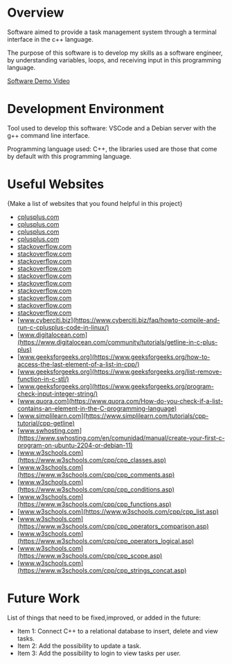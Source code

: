 # Overview

Software aimed to provide a task management system through a terminal interface in the c++ language.

The purpose of this software is to develop my skills as a software engineer, by understanding variables, loops, and receiving input in this programming language.

[Software Demo Video](http://youtube.link.goes.here)

# Development Environment

Tool used to develop this software: VSCode and a Debian server with the g++ command line interface.

Programming language used: C++, the libraries used are those that come by default with this programming language.

# Useful Websites

{Make a list of websites that you found helpful in this project}

- [cplusplus.com](https://cplusplus.com/forum/beginner/51814/)
- [cplusplus.com](https://cplusplus.com/forum/beginner/88378/)
- [cplusplus.com](https://cplusplus.com/forum/beginner/235373/)
- [cplusplus.com](https://cplusplus.com/reference/list/list/remove/)
- [stackoverflow.com](https://stackoverflow.com/questions/11713842/visual-c-cant-open-include-file-iostream)
- [stackoverflow.com](https://stackoverflow.com/questions/15446951/how-to-cin-whole-sentence-with-whitespaces)
- [stackoverflow.com](https://stackoverflow.com/questions/21257544/c-wait-for-user-input)
- [stackoverflow.com](https://stackoverflow.com/questions/31479556/exiting-loop-using-enterreturn-key-c)
- [stackoverflow.com](https://stackoverflow.com/questions/39193327/how-to-ask-for-input-again-c)
- [stackoverflow.com](https://stackoverflow.com/questions/57079915/how-doi-use-stdstring-to-get-user-console-input)
- [stackoverflow.com](https://stackoverflow.com/questions/5882872/reading-a-full-line-of-input)
- [stackoverflow.com](https://stackoverflow.com/questions/58926118/c-input-validation-why-is-a-0-returned-when-i-input-a-letter)
- [stackoverflow.com](https://stackoverflow.com/questions/73347313/error-with-vscode-cpptools-cl-exe-build-and-debug-is-only-usable-when-vs-code)
- [stackoverflow.com](https://stackoverflow.com/questions/9270145/c-getline-i-cant-avoid-reading-the-enter-key)
- [www.cyberciti.biz](https://www.cyberciti.biz/faq/howto-compile-and-run-c-cplusplus-code-in-linux/)
- [www.digitalocean.com](https://www.digitalocean.com/community/tutorials/getline-in-c-plus-plus)
- [www.geeksforgeeks.org](https://www.geeksforgeeks.org/how-to-access-the-last-element-of-a-list-in-cpp/)
- [www.geeksforgeeks.org](https://www.geeksforgeeks.org/list-remove-function-in-c-stl/)
- [www.geeksforgeeks.org](https://www.geeksforgeeks.org/program-check-input-integer-string/)
- [www.quora.com](https://www.quora.com/How-do-you-check-if-a-list-contains-an-element-in-the-C-programming-language)
- [www.simplilearn.com](https://www.simplilearn.com/tutorials/cpp-tutorial/cpp-getline)
- [www.swhosting.com](https://www.swhosting.com/en/comunidad/manual/create-your-first-c-program-on-ubuntu-2204-or-debian-11)
- [www.w3schools.com](https://www.w3schools.com/cpp/cpp_classes.asp)
- [www.w3schools.com](https://www.w3schools.com/cpp/cpp_comments.asp)
- [www.w3schools.com](https://www.w3schools.com/cpp/cpp_conditions.asp)
- [www.w3schools.com](https://www.w3schools.com/cpp/cpp_functions.asp)
- [www.w3schools.com](https://www.w3schools.com/cpp/cpp_list.asp)
- [www.w3schools.com](https://www.w3schools.com/cpp/cpp_operators_comparison.asp)
- [www.w3schools.com](https://www.w3schools.com/cpp/cpp_operators_logical.asp)
- [www.w3schools.com](https://www.w3schools.com/cpp/cpp_scope.asp)
- [www.w3schools.com](https://www.w3schools.com/cpp/cpp_strings_concat.asp)


# Future Work

List of things that need to be fixed,improved, or added in the future:

- Item 1: Connect C++ to a relational database to insert, delete and view tasks.
- Item 2: Add the possibility to update a task.
- Item 3: Add the possibility to login to view tasks per user.